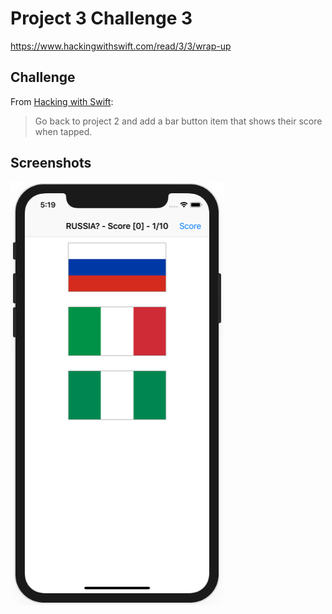 # Project 3 Challenge 3

https://www.hackingwithswift.com/read/3/3/wrap-up

## Challenge

From [Hacking with Swift](https://www.hackingwithswift.com/read/3/3/wrap-up):
>Go back to project 2 and add a bar button item that shows their score when tapped.

## Screenshots

![screenshot1](screenshots/screen01.png)
